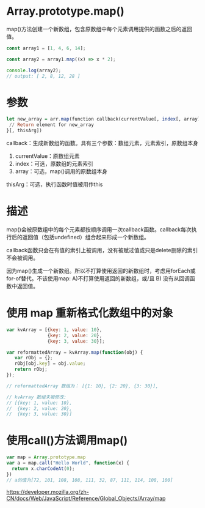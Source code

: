 # Array.prototype.map()

map()方法创建一个新数组，包含原数组中每个元素调用提供的函数之后的返回值。

```js
const array1 = [1, 4, 6, 14];

const array2 = array1.map((x) => x * 2);

console.log(array2);
// output: [ 2, 8, 12, 28 ]
```

# 参数
```hs
let new_array = arr.map(function callback(currentValue[, index[, array]]) {
 // Return element for new_array 
}[, thisArg])
```

callback：生成新数组的函数。具有三个参数：数组元素，元素索引，原数组本身
1. currentValue：原数组元素
2. index：可选，原数组的元素索引
3. array：可选，map()调用的原数组本身

thisArg：可选，执行函数时值被用作this

# 描述
map()会被原数组中的每个元素都按顺序调用一次callback函数。callback每次执行后的返回值（包括undefined）组合起来形成一个新数组。

callback函数只会在有值的索引上被调用，没有被赋过值或只是delete删除的索引不会被调用。

因为map()生成一个新数组。所以不打算使用返回的新数组时，考虑用forEach或for-of替代。不该使用map: A)不打算使用返回的新数组，或/且 B) 没有从回调函数中返回值。

# 使用 map 重新格式化数组中的对象
```js
var kvArray = [{key: 1, value: 10},
               {key: 2, value: 20},
               {key: 3, value: 30}];

var reformattedArray = kvArray.map(function(obj) {
   var rObj = {};
   rObj[obj.key] = obj.value;
   return rObj;
});

// reformattedArray 数组为： [{1: 10}, {2: 20}, {3: 30}],

// kvArray 数组未被修改:
// [{key: 1, value: 10},
//  {key: 2, value: 20},
//  {key: 3, value: 30}]
```

# 使用call()方法调用map()
```js
var map = Array.prototype.map
var a = map.call("Hello World", function(x) {
  return x.charCodeAt(0);
})
// a的值为[72, 101, 108, 108, 111, 32, 87, 111, 114, 108, 100]
```

https://developer.mozilla.org/zh-CN/docs/Web/JavaScript/Reference/Global_Objects/Array/map